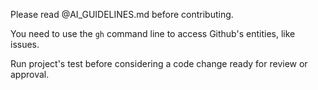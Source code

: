 Please read @AI_GUIDELINES.md before contributing.

You need to use the `gh` command line to access Github's entities, like issues.

Run project's test before considering a code change ready for review or approval.